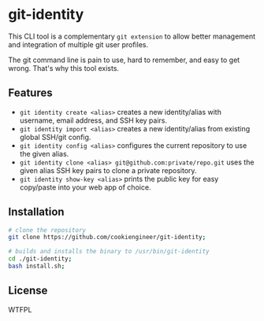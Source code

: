# git-identity

This CLI tool is a complementary `git extension` to allow better
management and integration of multiple git user profiles.

The git command line is pain to use, hard to remember, and easy
to get wrong. That's why this tool exists.


## Features

- `git identity create <alias>` creates a new identity/alias with username, email address, and SSH key pairs.
- `git identity import <alias>` creates a new identity/alias from existing global SSH/git config.
- `git identity config <alias>` configures the current repository to use the given alias.
- `git identity clone <alias> git@github.com:private/repo.git` uses the given alias SSH key pairs to clone a private repository.
- `git identity show-key <alias>` prints the public key for easy copy/paste into your web app of choice.


## Installation

```bash
# clone the repository
git clone https://github.com/cookiengineer/git-identity;

# builds and installs the binary to /usr/bin/git-identity
cd ./git-identity;
bash install.sh;
```

## License

WTFPL


